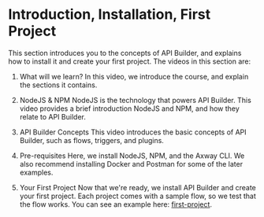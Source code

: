 # Introduction, Installation, First Project

This section introduces you to the concepts of API Builder, and explains how to install it and create your first project. The videos in this section are:

1. What will we learn?
In this video, we introduce the course, and explain the sections it contains.

2. NodeJS & NPM
NodeJS is the technology that powers API Builder. This video provides a brief introduction NodeJS and NPM, and how they relate to API Builder.

3. API Builder Concepts
This video introduces the basic concepts of API Builder, such as flows, triggers, and plugins. 

4. Pre-requisites
Here, we install NodeJS, NPM, and the Axway CLI. We also recommend installing Docker and Postman for some of the later examples.

5. Your First Project
Now that we're ready, we install API Builder and create your first project. Each project comes with a sample flow, so we test that the flow works. You can see an example here: [first-project](https://github.com/Axway-API-Builder-Ext/Axway-University/tree/main/section-1/first-project).
